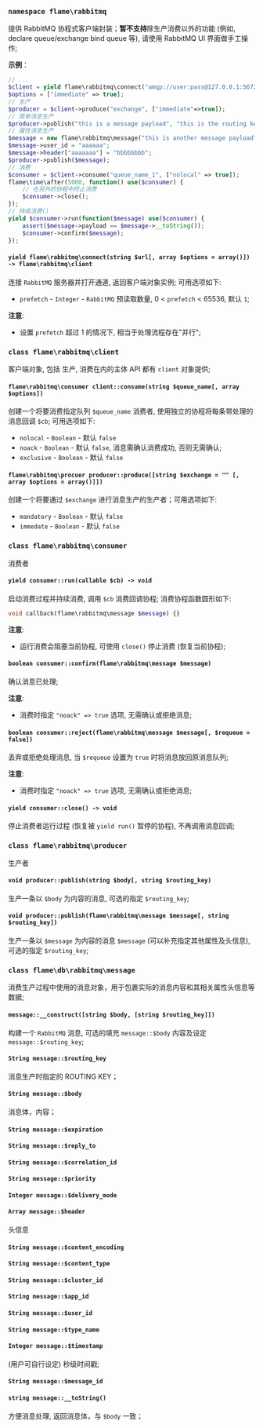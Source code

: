 ### `namespace flame\rabbitmq`
提供 RabbitMQ 协程式客户端封装；**暂不支持**除生产消费以外的功能 (例如, declare queue/exchange bind queue 等), 请使用 RabbitMQ UI 界面做手工操作;

**示例**：
``` PHP
// ...
$client = yield flame\rabbitmq\connect("amqp://user:pass@127.0.0.1:5672/vhost");
$options = ["immediate" => true];
// 生产
$producer = $client->produce("exchange", ["immediate"=>true]);
// 简单消息生产
$producer->publish("this is a message payload", "this is the routing key");
// 属性消息生产
$message = new flame\rabbitmq\message("this is another message payload", "this is the routing key");
$message->user_id = "aaaaaa";
$message->header["aaaaaaa"] = "bbbbbbbb";
$producer->publish($message);
// 消费
$consumer = $client->consume("queue_name_1", ["nolocal" => true]);
flame\time\after(5000, function() use($consumer) {
	// 在另外的协程中终止消费
	$consumer->close();
});
// 持续消费()
yield $consumer->run(function($message) use($consumer) {
	assert($message->payload == $message->__toString());
	$consumer->confirm($message);
});
```

#### `yield flame\rabbitmq\connect(string $url[, array $options = array()]) -> flame\rabbitmq\client`
连接 `RabbitMQ` 服务器并打开通道, 返回客户端对象实例; 可用选项如下:
* `prefetch` - `Integer` - `RabbitMQ` 预读取数量, 0 < `prefetch` < 65536, 默认 `1`;

**注意**:
* 设置 `prefetch` 超过 1 的情况下, 相当于处理流程存在"并行";

### `class flame\rabbitmq\client`
客户端对象, 包括 生产, 消费在内的主体 API 都有 `client` 对象提供;

#### `flame\rabbitmq\consumer client::consume(string $queue_name[, array $options])`
创建一个将要消费指定队列 `$queue_name` 消费者, 使用独立的协程将每条带处理的消息回调 `$cb`; 可用选项如下:
* `nolocal` - `Boolean` - 默认 `false`
* `noack` - `Boolean` - 默认 `false`, 消息需确认消费成功, 否则无需确认;
* `exclusive` - `Boolean` - 默认 `false`

#### `flame\rabbitmq\procuer producer::produce([string $exchange = "" [, array $options = array()]])`
创建一个将要通过 `$exchange` 进行消息生产的生产者；可用选项如下:
* `mandatory` - `Boolean` - 默认 `false`
* `immedate` - `Boolean` - 默认 `false`

### `class flame\rabbitmq\consumer`
消费者

#### `yield consumer::run(callable $cb) -> void`
启动消费过程并持续消费, 调用 `$cb` 消费回调协程; 消费协程函数圆形如下:
``` PHP
void callback(flame\rabbitmq\message $message) {}
```

**注意**:
* 运行消费会阻塞当前协程, 可使用 `close()` 停止消费 (恢复当前协程);

#### `boolean consumer::confirm(flame\rabbitmq\message $message)`
确认消息已处理;

**注意**:
* 消费时指定 `"noack" => true` 选项, 无需确认或拒绝消息;

#### `boolean consumer::reject(flame\rabbitmq\message $message[, $requeue = false])`
丢弃或拒绝处理消息, 当 `$requeue` 设置为 `true` 时将消息放回原消息队列;

**注意**:
* 消费时指定 `"noack" => true` 选项, 无需确认或拒绝消息;

#### `yield consumer::close() -> void`
停止消费者运行过程 (恢复被 `yield run()` 暂停的协程), 不再调用消息回调;


### `class flame\rabbitmq\producer`
生产者

#### `void producer::publish(string $body[, string $routing_key)`
生产一条以 `$body` 为内容的消息, 可选的指定 `$routing_key`;

#### `void producer::publish(flame\rabbitmq\message $message[, string $routing_key])`
生产一条以 `$message` 为内容的消息 `$message` (可以补充指定其他属性及头信息), 可选的指定 `$routing_key`;

### `class flame\db\rabbitmq\message`
消费生产过程中使用的消息对象，用于包裹实际的消息内容和其相关属性头信息等数据;

#### `message::__construct([string $body, [string $routing_key]])`
构建一个 `RabbitMQ` 消息, 可选的填充 `message::$body` 内容及设定 `message::$routing_key`;

#### `String message::$routing_key`
消息生产时指定的 ROUTING KEY；

#### `String message::$body`
消息体，内容；

#### `String message::$expiration`
#### `String message::$reply_to`
#### `String message::$correlation_id`
#### `String message::$priority`
#### `Integer message::$delivery_mode`
#### `Array message::$header`
头信息
#### `String message::$content_encoding`
#### `String message::$content_type`
#### `String message::$cluster_id`
#### `String message::$app_id`
#### `String message::$user_id`
#### `String message::$type_name`
#### `Integer message::$timestamp`
(用户可自行设定) 秒级时间戳;

#### `String message::$message_id`

#### `string message::__toString()`
方便消息处理, 返回消息体，与 `$body` 一致；
